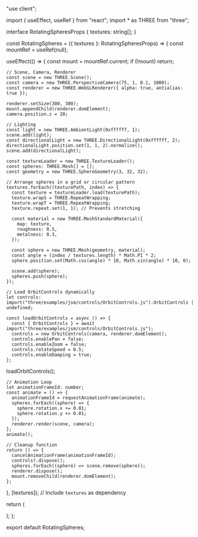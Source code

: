 "use client";

import { useEffect, useRef } from "react";
import * as THREE from "three";

interface RotatingSpheresProps {
  textures: string[];
}

const RotatingSpheres = ({ textures }: RotatingSpheresProps) => {
  const mountRef = useRef<HTMLDivElement>(null);

  useEffect(() => {
    const mount = mountRef.current;
    if (!mount) return;

    // Scene, Camera, Renderer
    const scene = new THREE.Scene();
    const camera = new THREE.PerspectiveCamera(75, 1, 0.1, 1000);
    const renderer = new THREE.WebGLRenderer({ alpha: true, antialias: true });

    renderer.setSize(300, 300);
    mount.appendChild(renderer.domElement);
    camera.position.z = 20;

    // Lighting
    const light = new THREE.AmbientLight(0xffffff, 1);
    scene.add(light);
    const directionalLight = new THREE.DirectionalLight(0xffffff, 2);
    directionalLight.position.set(1, 1, 2).normalize();
    scene.add(directionalLight);

    const textureLoader = new THREE.TextureLoader();
    const spheres: THREE.Mesh[] = [];
    const geometry = new THREE.SphereGeometry(3, 32, 32);

    // Arrange spheres in a grid or circular pattern
    textures.forEach((texturePath, index) => {
      const texture = textureLoader.load(texturePath);
      texture.wrapS = THREE.RepeatWrapping;
      texture.wrapT = THREE.RepeatWrapping;
      texture.repeat.set(1, 1); // Prevents stretching

      const material = new THREE.MeshStandardMaterial({
        map: texture,
        roughness: 0.5,
        metalness: 0.3,
      });

      const sphere = new THREE.Mesh(geometry, material);
      const angle = (index / textures.length) * Math.PI * 2;
      sphere.position.set(Math.cos(angle) * 10, Math.sin(angle) * 10, 0);

      scene.add(sphere);
      spheres.push(sphere);
    });

    // Load OrbitControls dynamically
    let controls: import("three/examples/jsm/controls/OrbitControls.js").OrbitControls | undefined;

    const loadOrbitControls = async () => {
      const { OrbitControls } = await import("three/examples/jsm/controls/OrbitControls.js");
      controls = new OrbitControls(camera, renderer.domElement);
      controls.enablePan = false;
      controls.enableZoom = false;
      controls.rotateSpeed = 0.5;
      controls.enableDamping = true;
    };

loadOrbitControls();


    // Animation Loop
    let animationFrameId: number;
    const animate = () => {
      animationFrameId = requestAnimationFrame(animate);
      spheres.forEach((sphere) => {
        sphere.rotation.x += 0.01;
        sphere.rotation.y += 0.01;
      });
      renderer.render(scene, camera);
    };
    animate();

    // Cleanup function
    return () => {
      cancelAnimationFrame(animationFrameId);
      controls?.dispose();
      spheres.forEach((sphere) => scene.remove(sphere));
      renderer.dispose();
      mount.removeChild(renderer.domElement);
    };
  }, [textures]); // Include `textures` as dependency

  return (
    <div className="flex items-center justify-center h-[400px]">
      <div ref={mountRef} className="w-[300px] h-[300px]" />
    </div>
  );
};

export default RotatingSpheres;
